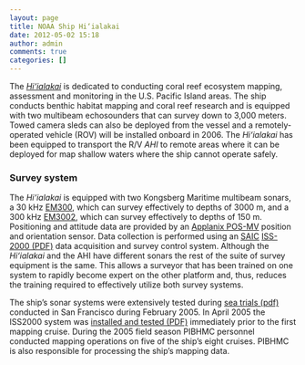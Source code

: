 ```yaml
---
layout: page
title: NOAA Ship Hi‘ialakai
date: 2012-05-02 15:18
author: admin
comments: true
categories: []
---
```

The <em><a href="http://www.omao.noaa.gov/learn/marine-operations/">Hi‘ialakai</a></em> is dedicated to conducting coral reef ecosystem mapping, assessment and monitoring in the U.S. Pacific Island areas. The ship conducts benthic habitat mapping and coral reef research and is equipped with two multibeam echosounders that can survey down to 3,000 meters. Towed camera sleds can also be deployed from the vessel and a remotely-operated vehicle (ROV) will be installed onboard in 2006. The <em>Hi‘ialakai</em> has been equipped to transport the R/V <em>AHI</em> to remote areas where it can be deployed for map shallow waters where the ship cannot operate safely.
<h3>Survey system</h3>
The <em>Hi‘ialakai</em> is equipped with two Kongsberg Maritime multibeam sonars, a 30 kHz <a href="https://www.km.kongsberg.com/ks/web/nokbg0240.nsf/AllWeb/620F423FA7B503A7C1256BCD0023C0E5?OpenDocument">EM300</a>, which can survey effectively to depths of 3000 m, and a 300 kHz <a href="http://www.km.kongsberg.com/KS/WEB/NOKBG0240.nsf/AllWeb/E875530A90163597C1256CF00052435D?OpenDocument">EM3002</a>, which can survey effectively to depths of 150 m. Positioning and attitude data are provided by an <a href="http://www.applanix.com/products/posmv.htm">Applanix POS-MV</a> position and orientation sensor. Data collection is performed using an <a href="http://www.saic.com">SAIC</a> <a href="ftp://ftp.soest.hawaii.edu/pibhmc/website/webdocs/documentation/ISS2000-Simmons-et.al.-USHydro.Conf.2001.pdf">ISS-2000 (PDF)</a> data acquisition and survey control system. Although the <em>Hi‘ialakai</em> and the AHI have different sonars the rest of the suite of survey equipment is the same. This allows a surveyor that has been trained on one system to rapidly become expert on the other platform and, thus, reduces the training required to effectively utilize both survey systems.

The ship’s sonar systems were extensively tested during <a href="ftp://ftp.soest.hawaii.edu/pibhmc/website/webdocs/documentation/HI%27I-Systems-Cert-Rep.pdf">sea trials (pdf)</a> conducted in San Francisco during February 2005. In April 2005 the ISS2000 system was <a href="ftp://ftp.soest.hawaii.edu/pibhmc/website/webdocs/documentation/ISSC-Install-Checklist-public.pdf">installed and tested (PDF)</a> immediately prior to the first mapping cruise. During the 2005 field season PIBHMC personnel conducted mapping operations on five of the ship’s eight cruises. PIBHMC is also responsible for processing the ship’s mapping data.

&nbsp;

&nbsp;

&nbsp;

&nbsp;
&nbsp;
&nbsp;
&nbsp;
&nbsp;
&nbsp;
&nbsp;
&nbsp;
&nbsp;
